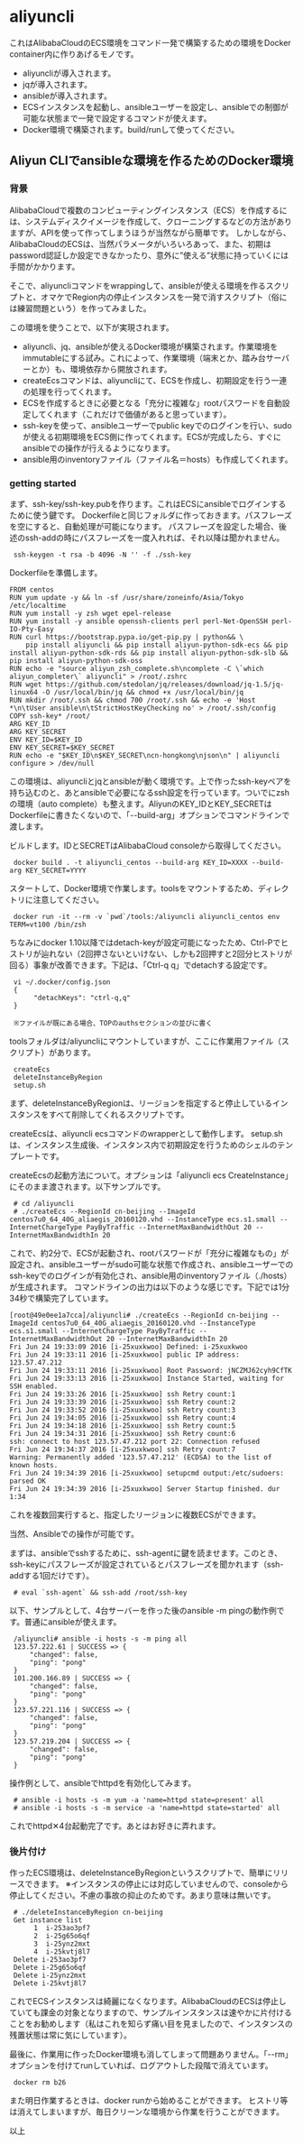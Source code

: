 # aliyuncli

<div id="google_translate_element"></div><script type="text/javascript">
function googleTranslateElementInit() {
  new google.translate.TranslateElement({pageLanguage: 'ja', layout: google.translate.TranslateElement.InlineLayout.SIMPLE}, 'google_translate_element');
}
</script><script type="text/javascript" src="//translate.google.com/translate_a/element.js?cb=googleTranslateElementInit"></script>

これはAlibabaCloudのECS環境をコマンド一発で構築するための環境をDocker container内に作りあげるモノです。

- aliyuncliが導入されます。
- jqが導入されます。
- ansibleが導入されます。
- ECSインスタンスを起動し、ansibleユーザーを設定し、ansibleでの制御が可能な状態まで一発で設定するコマンドが使えます。
- Docker環境で構築されます。build/runして使ってください。

## Aliyun CLIでansibleな環境を作るためのDocker環境

### 背景

AlibabaCloudで複数のコンピューティングインスタンス（ECS）を作成するには、システムディスクイメージを作成して、クローニングするなどの方法がありますが、APIを使って作ってしまうほうが当然ながら簡単です。
しかしながら、AlibabaCloudのECSは、当然パラメータがいろいろあって、また、初期はpassword認証しか設定できなかったり、意外に”使える”状態に持っていくには手間がかかります。

そこで、aliyuncliコマンドをwrappingして、ansibleが使える環境を作るスクリプトと、オマケでRegion内の停止インスタンスを一発で消すスクリプト（俗には練習問題という）を作ってみました。

この環境を使うことで、以下が実現されます。

- aliyuncli、jq、ansibleが使えるDocker環境が構築されます。作業環境をimmutableにする試み。これによって、作業環境（端末とか、踏み台サーバーとか）も、環境依存から開放されます。
- createEcsコマンドは、aliyuncliにて、ECSを作成し、初期設定を行う一連の処理を行ってくれます。
- ECSを作成するときに必要となる「充分に複雑な」rootパスワードを自動設定してくれます（これだけで価値があると思っています）。
- ssh-keyを使って、ansibleユーザーでpublic keyでのログインを行い、sudoが使える初期環境をECS側に作ってくれます。ECSが完成したら、すぐにansibleでの操作が行えるようになります。
- ansible用のinventoryファイル（ファイル名＝hosts）も作成してくれます。

### getting started

まず、ssh-key/ssh-key.pubを作ります。これはECSにansibleでログインするために使う鍵です。
Dockerfileと同じフォルダに作っておきます。パスフレーズを空にすると、自動処理が可能になります。
パスフレーズを設定した場合、後述のssh-addの時にパスフレーズを一度入れれば、それ以降は聞かれません。

     ssh-keygen -t rsa -b 4096 -N '' -f ./ssh-key

Dockerfileを準備します。

    FROM centos
    RUN yum update -y && ln -sf /usr/share/zoneinfo/Asia/Tokyo /etc/localtime
    RUN yum install -y zsh wget epel-release
    RUN yum install -y ansible openssh-clients perl perl-Net-OpenSSH perl-IO-Pty-Easy
    RUN curl https://bootstrap.pypa.io/get-pip.py | python&& \
        pip install aliyuncli && pip install aliyun-python-sdk-ecs && pip install aliyun-python-sdk-rds && pip install aliyun-python-sdk-slb && pip install aliyun-python-sdk-oss
    RUN echo -e "source aliyun_zsh_complete.sh\ncomplete -C \`which aliyun_completer\` aliyuncli" > /root/.zshrc
    RUN wget https://github.com/stedolan/jq/releases/download/jq-1.5/jq-linux64 -O /usr/local/bin/jq && chmod +x /usr/local/bin/jq
    RUN mkdir /root/.ssh && chmod 700 /root/.ssh && echo -e 'Host *\n\tUser ansible\n\tStrictHostKeyChecking no' > /root/.ssh/config
    COPY ssh-key* /root/
    ARG KEY_ID
    ARG KEY_SECRET
    ENV KEY_ID=$KEY_ID
    ENV KEY_SECRET=$KEY_SECRET
    RUN echo -e "$KEY_ID\n$KEY_SECRET\ncn-hongkong\njson\n" | aliyuncli configure > /dev/null

この環境は、aliyuncliとjqとansibleが動く環境です。上で作ったssh-keyペアを持ち込むのと、あとansibleで必要になるssh設定を行っています。ついでにzshの環境（auto complete）も整えます。AliyunのKEY_IDとKEY_SECRETはDockerfileに書きたくないので、「--build-arg」オプションでコマンドラインで渡します。

ビルドします。IDとSECRETはAlibabaCloud consoleから取得してください。

     docker build . -t aliyuncli_centos --build-arg KEY_ID=XXXX --build-arg KEY_SECRET=YYYY

スタートして、Docker環境で作業します。toolsをマウントするため、ディレクトリに注意してください。

     docker run -it --rm -v `pwd`/tools:/aliyuncli aliyuncli_centos env TERM=vt100 /bin/zsh

ちなみにdocker 1.10以降ではdetach-keyが設定可能になったため、Ctrl-Pでヒストリが辿れない（2回押さないといけない、しかも2回押すと2回分ヒストリが回る）事象が改善できます。下記は、「Ctrl-q q」でdetachする設定です。

     vi ~/.docker/config.json
     {
          "detachKeys": "ctrl-q,q"
     }
     
     ※ファイルが既にある場合、TOPのauthsセクションの並びに書く

toolsフォルダは/aliyuncliにマウントしていますが、ここに作業用ファイル（スクリプト）があります。

     createEcs
     deleteInstanceByRegion
     setup.sh

まず、deleteInstanceByRegionは、リージョンを指定すると停止しているインスタンスをすべて削除してくれるスクリプトです。

createEcsは、aliyuncli ecsコマンドのwrapperとして動作します。
setup.shは、インスタンス生成後、インスタンス内で初期設定を行うためのシェルのテンプレートです。

createEcsの起動方法について。オプションは「aliyuncli ecs CreateInstance」にそのまま渡されます。以下サンプルです。

     # cd /aliyuncli
     # ./createEcs --RegionId cn-beijing --ImageId centos7u0_64_40G_aliaegis_20160120.vhd --InstanceType ecs.s1.small --InternetChargeType PayByTraffic --InternetMaxBandwidthOut 20 --InternetMaxBandwidthIn 20

これで、約2分で、ECSが起動され、rootパスワードが「充分に複雑なもの」が設定され、ansibleユーザーがsudo可能な状態で作成され、ansibleユーザーでのssh-keyでのログインが有効化され、ansible用のinventoryファイル（./hosts）が生成されます。
コマンドラインの出力は以下のような感じです。下記では1分34秒で構築完了しています。

    [root@49e0ee1a7cca]/aliyuncli# ./createEcs --RegionId cn-beijing --ImageId centos7u0_64_40G_aliaegis_20160120.vhd --InstanceType ecs.s1.small --InternetChargeType PayByTraffic --InternetMaxBandwidthOut 20 --InternetMaxBandwidthIn 20
    Fri Jun 24 19:33:09 2016 [i-25xuxkwoo] Defined: i-25xuxkwoo
    Fri Jun 24 19:33:11 2016 [i-25xuxkwoo] public IP address: 123.57.47.212
    Fri Jun 24 19:33:11 2016 [i-25xuxkwoo] Root Password: jNCZMJ62cyh9CfTK
    Fri Jun 24 19:33:13 2016 [i-25xuxkwoo] Instance Started, waiting for SSH enabled.
    Fri Jun 24 19:33:26 2016 [i-25xuxkwoo] ssh Retry count:1
    Fri Jun 24 19:33:39 2016 [i-25xuxkwoo] ssh Retry count:2
    Fri Jun 24 19:33:52 2016 [i-25xuxkwoo] ssh Retry count:3
    Fri Jun 24 19:34:05 2016 [i-25xuxkwoo] ssh Retry count:4
    Fri Jun 24 19:34:18 2016 [i-25xuxkwoo] ssh Retry count:5
    Fri Jun 24 19:34:31 2016 [i-25xuxkwoo] ssh Retry count:6
    ssh: connect to host 123.57.47.212 port 22: Connection refused
    Fri Jun 24 19:34:37 2016 [i-25xuxkwoo] ssh Retry count:7
    Warning: Permanently added '123.57.47.212' (ECDSA) to the list of known hosts.
    Fri Jun 24 19:34:39 2016 [i-25xuxkwoo] setupcmd output:/etc/sudoers: parsed OK
    Fri Jun 24 19:34:39 2016 [i-25xuxkwoo] Server Startup finished. dur 1:34

これを複数回実行すると、指定したリージョンに複数ECSができます。

当然、Ansibleでの操作が可能です。

まずは、ansibleでsshするために、ssh-agentに鍵を読ませます。このとき、ssh-keyにパスフレーズが設定されているとパスフレーズを聞かれます（ssh-addする1回だけです）。

     # eval `ssh-agent` && ssh-add /root/ssh-key

以下、サンプルとして、4台サーバーを作った後のansible -m pingの動作例です。普通にansibleが使えます。

     /aliyuncli# ansible -i hosts -s -m ping all
     123.57.222.61 | SUCCESS => {
         "changed": false,
         "ping": "pong"
     }
     101.200.166.89 | SUCCESS => {
         "changed": false,
         "ping": "pong"
     }
     123.57.221.116 | SUCCESS => {
         "changed": false,
         "ping": "pong"
     }
     123.57.219.204 | SUCCESS => {
         "changed": false,
         "ping": "pong"
     }

操作例として、ansibleでhttpdを有効化してみます。

     # ansible -i hosts -s -m yum -a 'name=httpd state=present' all
     # ansible -i hosts -s -m service -a 'name=httpd state=started' all

これでhttpd✕4台起動完了です。あとはお好きに弄れます。

### 後片付け

作ったECS環境は、deleteInstanceByRegionというスクリプトで、簡単にリリースできます。
※インスタンスの停止には対応していませんので、consoleから停止してください。不慮の事故の抑止のためです。あまり意味は無いです。

     # ./deleteInstanceByRegion cn-beijing
     Get instance list
          1  i-253ao3pf7
          2  i-25g65o6qf
          3  i-25ynz2mxt
          4  i-25kvtj8l7
     Delete i-253ao3pf7
     Delete i-25g65o6qf
     Delete i-25ynz2mxt
     Delete i-25kvtj8l7

これでECSインスタンスは綺麗になくなります。AlibabaCloudのECSは停止していても課金の対象となりますので、サンプルインスタンスは速やかに片付けることをお勧めします（私はこれを知らず痛い目を見ましたので、インスタンスの残置状態は常に気にしています）。

最後に、作業用に作ったDocker環境も消してしまって問題ありません。「--rm」オプションを付けてrunしていれば、ログアウトした段階で消えています。

     docker rm b26

また明日作業するときは、docker runから始めることができます。
ヒストリ等は消えてしまいますが、毎日クリーンな環境から作業を行うことができます。

以上
